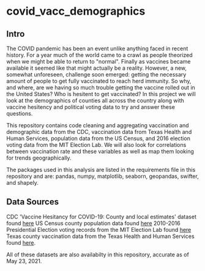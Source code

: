 # covid_vacc_demographics

## Intro
The COVID pandemic has been an event unlike anything faced in recent history. For a year much of the world came to a crawl as people theorized when we might be able to return to "normal". Finally as vaccines became available it seemed like that might actually be a reality. However, a new, somewhat unforeseen, challenge soon emerged: getting the necessary amount of people to get fully vaccinated to reach herd immunity. So why, and where, are we having so much trouble getting the vaccine rolled out in the United States? Who is hesitent to get vaccinated? In this project we will look at the demographics of counties all across the country along with vaccine hesitency and political voting data to try and answer these questions.

This repository contains code cleaning and aggregating vaccination and demographic data from the CDC, vaccination data from Texas Health and Human Services, population data from the US Census, and 2016 election voting data from the MIT Election Lab. We will also look for correlations between vaccination rate and these variables as well as map them looking for trends geographically.

The packages used in this analysis are listed in the requirements file in this repository and are: pandas, numpy, matplotlib, seaborn, geopandas, swifter, and shapely.


## Data Sources
CDC 'Vaccine Hesitancy for COVID-19: County and local estimates' dataset found [here](https://data.cdc.gov/Vaccinations/Vaccine-Hesitancy-for-COVID-19-County-and-local-es/q9mh-h2tw)
US Census county population data found [here](https://www.census.gov/data/datasets/time-series/demo/popest/2010s-counties-total.html)
2010-2016 Presidential Election voting records from the MIT Election Lab found [here](https://electionlab.mit.edu/data)
Texas county vaccination data from the Texas Health and Human Services found [here](https://www.dshs.texas.gov/coronavirus/immunize/vaccine.aspx). 

All of these datasets are also availabilty in this repository, accurate as of May 23, 2021.
